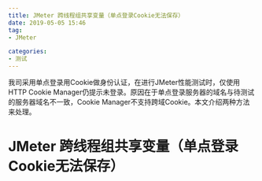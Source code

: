 ```yaml
---
title: JMeter 跨线程组共享变量（单点登录Cookie无法保存）
date: 2019-05-05 15:46
tag: 
- JMeter

categories:
- 测试
---
```

我司采用单点登录用Cookie做身份认证，在进行JMeter性能测试时，仅使用HTTP Cookie Manager仍提示未登录。原因在于单点登录服务器的域名与待测试的服务器域名不一致，Cookie Manager不支持跨域Cookie。本文介绍两种方法来处理。
<!--more-->
# JMeter 跨线程组共享变量（单点登录Cookie无法保存）

<!--stackedit_data:
eyJoaXN0b3J5IjpbMTIzMjg3OTI3OCwtMTY4NjA3NDcyNF19
-->